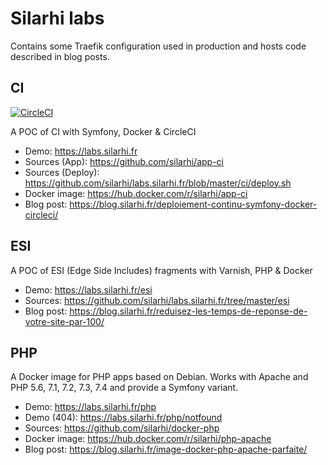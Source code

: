 # Silarhi labs
Contains some Traefik configuration used in production and hosts code described in blog posts.

## CI
[![CircleCI](https://circleci.com/gh/silarhi/app-ci.svg?style=svg)](https://circleci.com/gh/silarhi/app-ci)

A POC of CI with Symfony, Docker & CircleCI

* Demo: https://labs.silarhi.fr
* Sources (App): https://github.com/silarhi/app-ci
* Sources (Deploy): https://github.com/silarhi/labs.silarhi.fr/blob/master/ci/deploy.sh
* Docker image: https://hub.docker.com/r/silarhi/app-ci
* Blog post: https://blog.silarhi.fr/deploiement-continu-symfony-docker-circleci/

## ESI
A POC of ESI (Edge Side Includes) fragments with Varnish, PHP & Docker

* Demo: https://labs.silarhi.fr/esi
* Sources: https://github.com/silarhi/labs.silarhi.fr/tree/master/esi
* Blog post: https://blog.silarhi.fr/reduisez-les-temps-de-reponse-de-votre-site-par-100/

## PHP
A Docker image for PHP apps based on Debian. Works with Apache and PHP 5.6, 7.1, 7.2, 7.3, 7.4 and provide a Symfony variant.

* Demo: https://labs.silarhi.fr/php
* Demo (404): https://labs.silarhi.fr/php/notfound
* Sources: https://github.com/silarhi/docker-php
* Docker image: https://hub.docker.com/r/silarhi/php-apache
* Blog post: https://blog.silarhi.fr/image-docker-php-apache-parfaite/

